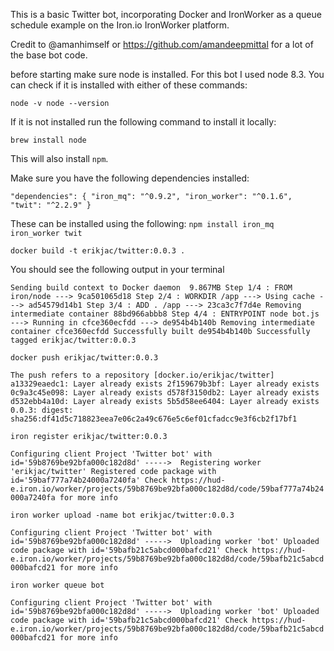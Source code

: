 This is a basic Twitter bot, incorporating Docker and IronWorker as a queue schedule example on the Iron.io IronWorker platform.

Credit to @amanhimself or  https://github.com/amandeepmittal for a lot of the base bot code.

before starting make sure node is installed.  For this bot I used node 8.3. You can check if it is installed with either of these commands:

`node -v
node --version`

If it is not installed run the following command to install it locally:

`brew install node`

This will also install `npm`. 

Make sure you have the following dependencies installed:

`"dependencies": {
    "iron_mq": "^0.9.2",
    "iron_worker": "^0.1.6",
    "twit": "^2.2.9"
  }`

These can be installed using the following:
`npm install iron_mq iron_worker twit`

`docker build -t erikjac/twitter:0.0.3 .`

You should see the following output in your terminal

`Sending build context to Docker daemon  9.867MB
Step 1/4 : FROM iron/node
 ---> 9ca501065d18
Step 2/4 : WORKDIR /app
 ---> Using cache
 ---> ad54579d14b1
Step 3/4 : ADD . /app
 ---> 23ca3c7f7d4e
Removing intermediate container 88bd966abbb8
Step 4/4 : ENTRYPOINT node bot.js
 ---> Running in cfce360ecfdd
 ---> de954b4b140b
Removing intermediate container cfce360ecfdd
Successfully built de954b4b140b
Successfully tagged erikjac/twitter:0.0.3`

`docker push erikjac/twitter:0.0.3`

`The push refers to a repository [docker.io/erikjac/twitter]
a13329eaedc1: Layer already exists
2f159679b3bf: Layer already exists
0c9a3c45e098: Layer already exists
d578f3150db2: Layer already exists
d532ebb4a10d: Layer already exists
5b5d58ee6404: Layer already exists
0.0.3: digest: sha256:df41d5c718823eea7e06c2a49c676e5c6ef01cfadcc9e3f6cb2f17bf1`

`iron register erikjac/twitter:0.0.3`

`Configuring client
        Project 'Twitter bot' with id='59b8769be92bfa000c182d8d'
----->  Registering worker 'erikjac/twitter'
        Registered code package with id='59baf777a74b24000a7240fa'
        Check https://hud-e.iron.io/worker/projects/59b8769be92bfa000c182d8d/code/59baf777a74b24000a7240fa for more info`

`iron worker upload -name bot erikjac/twitter:0.0.3`

`Configuring client
        Project 'Twitter bot' with id='59b8769be92bfa000c182d8d'
----->  Uploading worker 'bot'
        Uploaded code package with id='59bafb21c5abcd000bafcd21'
        Check https://hud-e.iron.io/worker/projects/59b8769be92bfa000c182d8d/code/59bafb21c5abcd000bafcd21 for more info`

`iron worker queue bot`

`Configuring client
        Project 'Twitter bot' with id='59b8769be92bfa000c182d8d'
----->  Uploading worker 'bot'
        Uploaded code package with id='59bafb21c5abcd000bafcd21'
        Check https://hud-e.iron.io/worker/projects/59b8769be92bfa000c182d8d/code/59bafb21c5abcd000bafcd21 for more info`